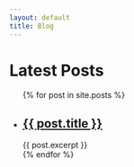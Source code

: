 ```yaml
---
layout: default
title: Blog
---
```

<h1>Latest Posts</h1>

<ul>
  {% for post in site.posts %}
    <li>
      <h2><a href="{{site.baseurl}}/{{ post.url }}">{{ post.title }}</a></h2>
      {{ post.excerpt }}
    </li>
  {% endfor %}
</ul>

